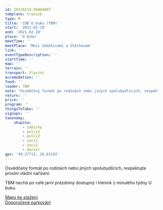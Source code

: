 ```yaml
---
id: 20210219-59d4d607
template: trenink
type: M
title: 'COB U buku (TBM)'
start: '2021-02-19'
end: '2021-02-28'
place: 'U buku'
meetTime: ''
meetPlace: 'Mezi Soběšicemi a Útěchovem'
link: ''
eventTypeDescription: ''
startTime: ''
map: ''
terrain: ''
transport: Vlastní
accomodation: ''
food: ''
leader: TBM
note: "Osvědčený formát po rodinách nebo jiných spolubydlících, respektujte prosím vládní nařízení.\r\n\r\nTBM nechá po celé jarní prázdniny dostupný i trénink z minulého týdny U buku.\r\n\r\nMapový trénink COB mezi Útěchovem a Soběšicemi (U buku). Trénink je zaměřený na volbu postupu, rozhodně je doporučeno porovnat volby s ostatními a poučit se z toho!\r\nMapa je v měřítku 1 : 10 000, na kontrolách budou fáborky z mlíka s kódem.\r\n\r\n[Mapy ke stažení](https://drive.google.com/drive/folders/18ldyj6e66CQ2J4n0cIBGEnw-kUQZJghx)\r\n[Doporučené parkování](https://mapy.cz/s/pezucojala)\r\n\r\nPro žabiňácké žactvo doporučuji A pro DH12 a B pro DH14.\r\n\r\nKdo nemá možnost tisku map, může se ozvat Lufovi a vyzvednout si je po domluvě.\r\n\r\nDíky za pěkný trénink kolegům z Tesly."
return: ''
price: ''
program: ''
thingsToTake: ''
signups: ''
taxonomy:
    skupina:
        - zabicky
        - pulci1
        - pulci2
        - zaci1
        - zaci2
        - dorost
gps: '49.27713, 16.63192'
---
```


Osvědčený formát po rodinách nebo jiných spolubydlících, respektujte prosím vládní nařízení.

TBM nechá po celé jarní prázdniny dostupný i trénink z minulého týdny U buku.

[Mapy ke stažení](https://drive.google.com/drive/folders/18ldyj6e66CQ2J4n0cIBGEnw-kUQZJghx)  
[Doporučené parkování](https://mapy.cz/s/pezucojala)